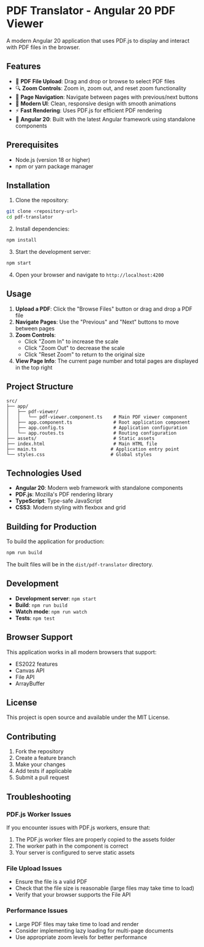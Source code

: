 # PDF Translator - Angular 20 PDF Viewer

A modern Angular 20 application that uses PDF.js to display and interact with PDF files in the browser.

## Features

- 📄 **PDF File Upload**: Drag and drop or browse to select PDF files
- 🔍 **Zoom Controls**: Zoom in, zoom out, and reset zoom functionality
- 📖 **Page Navigation**: Navigate between pages with previous/next buttons
- 🎨 **Modern UI**: Clean, responsive design with smooth animations
- ⚡ **Fast Rendering**: Uses PDF.js for efficient PDF rendering
- 🔧 **Angular 20**: Built with the latest Angular framework using standalone components

## Prerequisites

- Node.js (version 18 or higher)
- npm or yarn package manager

## Installation

1. Clone the repository:

```bash
git clone <repository-url>
cd pdf-translator
```

2. Install dependencies:

```bash
npm install
```

3. Start the development server:

```bash
npm start
```

4. Open your browser and navigate to `http://localhost:4200`

## Usage

1. **Upload a PDF**: Click the "Browse Files" button or drag and drop a PDF file
2. **Navigate Pages**: Use the "Previous" and "Next" buttons to move between pages
3. **Zoom Controls**:
    - Click "Zoom In" to increase the scale
    - Click "Zoom Out" to decrease the scale
    - Click "Reset Zoom" to return to the original size
4. **View Page Info**: The current page number and total pages are displayed in the top right

## Project Structure

```
src/
├── app/
│   ├── pdf-viewer/
│   │   └── pdf-viewer.component.ts    # Main PDF viewer component
│   ├── app.component.ts               # Root application component
│   ├── app.config.ts                  # Application configuration
│   └── app.routes.ts                  # Routing configuration
├── assets/                            # Static assets
├── index.html                         # Main HTML file
├── main.ts                           # Application entry point
└── styles.css                        # Global styles
```

## Technologies Used

- **Angular 20**: Modern web framework with standalone components
- **PDF.js**: Mozilla's PDF rendering library
- **TypeScript**: Type-safe JavaScript
- **CSS3**: Modern styling with flexbox and grid

## Building for Production

To build the application for production:

```bash
npm run build
```

The built files will be in the `dist/pdf-translator` directory.

## Development

- **Development server**: `npm start`
- **Build**: `npm run build`
- **Watch mode**: `npm run watch`
- **Tests**: `npm test`

## Browser Support

This application works in all modern browsers that support:

- ES2022 features
- Canvas API
- File API
- ArrayBuffer

## License

This project is open source and available under the MIT License.

## Contributing

1. Fork the repository
2. Create a feature branch
3. Make your changes
4. Add tests if applicable
5. Submit a pull request

## Troubleshooting

### PDF.js Worker Issues

If you encounter issues with PDF.js workers, ensure that:

1. The PDF.js worker files are properly copied to the assets folder
2. The worker path in the component is correct
3. Your server is configured to serve static assets

### File Upload Issues

- Ensure the file is a valid PDF
- Check that the file size is reasonable (large files may take time to load)
- Verify that your browser supports the File API

### Performance Issues

- Large PDF files may take time to load and render
- Consider implementing lazy loading for multi-page documents
- Use appropriate zoom levels for better performance 
